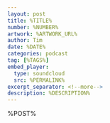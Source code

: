 ```yaml
---
layout: post
title: %TITLE%
number: %NUMBER%
artwork: %ARTWORK_URL%
author: Tim
date: %DATE%
categories: podcast
tag: [%TAGS%]
embed_player:
  type: soundcloud
  src: %PERMALINK%
excerpt_separator: <!--more-->
description: %DESCRIPTION%
---
```

%POST%